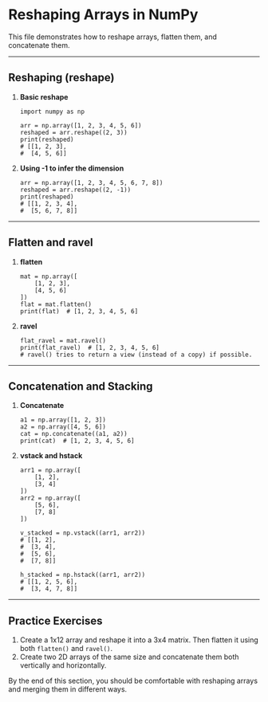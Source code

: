 # Reshaping Arrays in NumPy

This file demonstrates how to reshape arrays, flatten them, and concatenate them.

---

## Reshaping (reshape)

1. **Basic reshape**

       import numpy as np

       arr = np.array([1, 2, 3, 4, 5, 6])
       reshaped = arr.reshape((2, 3))
       print(reshaped)
       # [[1, 2, 3],
       #  [4, 5, 6]]

2. **Using -1 to infer the dimension**

       arr = np.array([1, 2, 3, 4, 5, 6, 7, 8])
       reshaped = arr.reshape((2, -1))
       print(reshaped)
       # [[1, 2, 3, 4],
       #  [5, 6, 7, 8]]

---

## Flatten and ravel

1. **flatten**

       mat = np.array([
           [1, 2, 3],
           [4, 5, 6]
       ])
       flat = mat.flatten()
       print(flat)  # [1, 2, 3, 4, 5, 6]

2. **ravel**

       flat_ravel = mat.ravel()
       print(flat_ravel)  # [1, 2, 3, 4, 5, 6]
       # ravel() tries to return a view (instead of a copy) if possible.

---

## Concatenation and Stacking

1. **Concatenate**

       a1 = np.array([1, 2, 3])
       a2 = np.array([4, 5, 6])
       cat = np.concatenate((a1, a2))
       print(cat)  # [1, 2, 3, 4, 5, 6]

2. **vstack and hstack**

       arr1 = np.array([
           [1, 2],
           [3, 4]
       ])
       arr2 = np.array([
           [5, 6],
           [7, 8]
       ])

       v_stacked = np.vstack((arr1, arr2))
       # [[1, 2],
       #  [3, 4],
       #  [5, 6],
       #  [7, 8]]

       h_stacked = np.hstack((arr1, arr2))
       # [[1, 2, 5, 6],
       #  [3, 4, 7, 8]]

---

## Practice Exercises

1. Create a 1x12 array and reshape it into a 3x4 matrix. Then flatten it using both `flatten()` and `ravel()`.  
2. Create two 2D arrays of the same size and concatenate them both vertically and horizontally.

By the end of this section, you should be comfortable with reshaping arrays and merging them in different ways.
